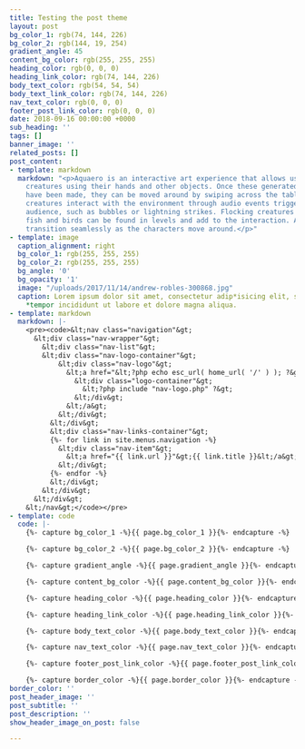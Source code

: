 ```yaml
---
title: Testing the post theme
layout: post
bg_color_1: rgb(74, 144, 226)
bg_color_2: rgb(144, 19, 254)
gradient_angle: 45
content_bg_color: rgb(255, 255, 255)
heading_color: rgb(0, 0, 0)
heading_link_color: rgb(74, 144, 226)
body_text_color: rgb(54, 54, 54)
body_text_link_color: rgb(74, 144, 226)
nav_text_color: rgb(0, 0, 0)
footer_post_link_color: rgb(0, 0, 0)
date: 2018-09-16 00:00:00 +0000
sub_heading: ''
tags: []
banner_image: ''
related_posts: []
post_content:
- template: markdown
  markdown: "<p>Aquaero is an interactive art experience that allows users to create
    creatures using their hands and other objects. Once these generated creatures
    have been made, they can be moved around by swiping across the table.<br><br>The
    creatures interact with the environment through audio events triggered by the
    audience, such as bubbles or lightning strikes. Flocking creatures such as jellyfish,
    fish and birds can be found in levels and add to the interaction. Audio and Environments
    transition seamlessly as the characters move around.</p>"
- template: image
  caption_alignment: right
  bg_color_1: rgb(255, 255, 255)
  bg_color_2: rgb(255, 255, 255)
  bg_angle: '0'
  bg_opacity: '1'
  image: "/uploads/2017/11/14/andrew-robles-300868.jpg"
  caption: Lorem ipsum dolor sit amet, consectetur adip*isicing elit, sed do eiusmod
    *tempor incididunt ut labore et dolore magna aliqua.
- template: markdown
  markdown: |-
    <pre><code>&lt;nav class="navigation"&gt;
      &lt;div class="nav-wrapper"&gt;
        &lt;div class="nav-list"&gt;
        &lt;div class="nav-logo-container"&gt;
            &lt;div class="nav-logo"&gt;
              &lt;a href="&lt;?php echo esc_url( home_url( '/' ) ); ?&gt;"&gt;
                &lt;div class="logo-container"&gt;
                  &lt;?php include "nav-logo.php" ?&gt;
                &lt;/div&gt;
              &lt;/a&gt;
            &lt;/div&gt;
          &lt;/div&gt;
          &lt;div class="nav-links-container"&gt;
          {%- for link in site.menus.navigation -%}
            &lt;div class="nav-item"&gt;
              &lt;a href="{{ link.url }}"&gt;{{ link.title }}&lt;/a&gt;
            &lt;/div&gt;
          {%- endfor -%}
          &lt;/div&gt;
        &lt;/div&gt;
      &lt;/div&gt;
    &lt;/nav&gt;</code></pre>
- template: code
  code: |-
    {%- capture bg_color_1 -%}{{ page.bg_color_1 }}{%- endcapture -%}

    {%- capture bg_color_2 -%}{{ page.bg_color_2 }}{%- endcapture -%}

    {%- capture gradient_angle -%}{{ page.gradient_angle }}{%- endcapture -%}

    {%- capture content_bg_color -%}{{ page.content_bg_color }}{%- endcapture -%}

    {%- capture heading_color -%}{{ page.heading_color }}{%- endcapture -%}

    {%- capture heading_link_color -%}{{ page.heading_link_color }}{%- endcapture -%}

    {%- capture body_text_color -%}{{ page.body_text_color }}{%- endcapture -%}

    {%- capture nav_text_color -%}{{ page.nav_text_color }}{%- endcapture -%}

    {%- capture footer_post_link_color -%}{{ page.footer_post_link_color }}{%- endcapture -%}

    {%- capture border_color -%}{{ page.border_color }}{%- endcapture -%}
border_color: ''
post_header_image: ''
post_subtitle: ''
post_description: ''
show_header_image_on_post: false

---
```

